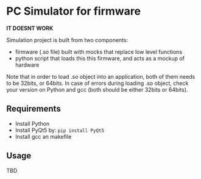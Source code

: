# PC Simulator for firmware

**IT DOESNT WORK**


Simulation project is built from two components:
- firmware (.so file) built with mocks that replace low level functions
- python script that loads this this firmware, and acts as a mockup of hardware

<!--
![Simulator Picture](https://raw.githubusercontent.com/RobertGawron/HardwareDataLogger/main/Documentation/Pictures/PCSimulation_15_10_2020.png)
-->

Note that in order to load .so object into an application, both of them needs to be 32bits, or 64bits. In case of errors during loading .so object, check your version on Python and gcc (both should be either 32bits or 64bits).

## Requirements
- Install Python
- Install PyQt5 by:  ```pip install PyQt5```
- Install gcc an makefile

## Usage

TBD